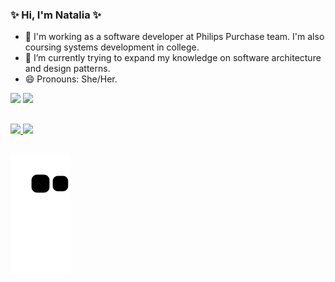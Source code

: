 ### ✨ Hi, I'm Natalia ✨

- 🔭  I'm working as a software developer at Philips Purchase team. I'm also coursing systems development in college.
- 🌱  I’m currently trying to expand my knowledge on software architecture and design patterns.
- 😄 Pronouns: She/Her.

<div> 
 
  <a href = "mailto:nataliacoelhx@gmail.com"><img src="https://img.shields.io/badge/-Gmail-%23333?style=for-the-badge&logo=gmail&logoColor=red" target="_blank"></a>
  <a href="https://www.linkedin.com/in/natalia-coelho-oliveira/" target="_blank"><img src="https://img.shields.io/badge/-LinkedIn-%230077B5?style=for-the-badge&logo=linkedin&logoColor=white" target="_blank"></a> 

</div>

##
 
 <a href="https://github.com/natalia-coelho">
  <img align="" height="180px" src="https://github-readme-stats.vercel.app/api?username=natalia-coelho&&show_icons=true&hide_title=false&theme=radical&count_private=true" />
  <img align="" height="180px" src="https://github-readme-stats.vercel.app/api/top-langs/?username=natalia-coelho&hide_title=false&hide_border=true&layout=compact&count_private=true&theme=radical" />
</a>
  
  ##
 
<div>
 
  ![Snake animation](https://github.com/rafaballerini/rafaballerini/blob/output/github-contribution-grid-snake.svg)
 
</div>
  
<!--
**natalia-coelho/natalia-coelho** is a ✨ _special_ ✨ repository because its `README.md` (this file) appears on your GitHub profile.

Here are some ideas to get you started:

- 🔭 I’m currently working on SOAP webservices projects for invoice integration.
- 🌱 I’m currently learning ASP.NET and React.
- 👯 I’m looking to collaborate on ...
- 🤔 I’m looking for help with ...
- 💬 Ask me about ...
- 📫 Reach me at [Linkedin](https://www.linkedin.com/in/natalia-coelho-oliveira/)
- 😄 Pronouns: she/her
- ⚡ Fun fact: ...
-->
